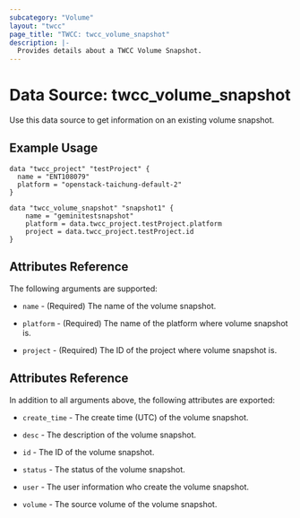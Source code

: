 ```yaml
---
subcategory: "Volume"
layout: "twcc"
page_title: "TWCC: twcc_volume_snapshot"
description: |-
  Provides details about a TWCC Volume Snapshot.
---
```


# Data Source: twcc_volume_snapshot

Use this data source to get information on an existing volume snapshot.

## Example Usage

```hcl
data "twcc_project" "testProject" {
  name = "ENT108079"
  platform = "openstack-taichung-default-2"
}

data "twcc_volume_snapshot" "snapshot1" {
    name = "geminitestsnapshot"
    platform = data.twcc_project.testProject.platform
    project = data.twcc_project.testProject.id
}
```

## Attributes Reference

The following arguments are supported:

* `name` - (Required) The name of the volume snapshot.

* `platform` - (Required) The name of the platform where volume snapshot is.

* `project` - (Required) The ID of the project where volume snapshot is.

## Attributes Reference

In addition to all arguments above, the following attributes are exported:

* `create_time` - The create time (UTC) of the volume snapshot.

* `desc` - The description of the volume snapshot.

* `id` - The ID of the volume snapshot.

* `status` - The status of the volume snapshot.

* `user` - The user information who create the volume snapshot.

* `volume` - The source volume of the volume snapshot.
